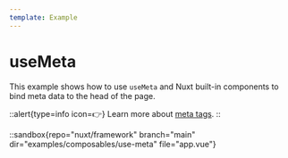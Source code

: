 ```yaml
---
template: Example
---
```


# useMeta

This example shows how to use `useMeta` and Nuxt built-in components to bind meta data to the head of the page.

::alert{type=info icon=👉}
Learn more about [meta tags](/docs/usage/meta-tags).
::

::sandbox{repo="nuxt/framework" branch="main" dir="examples/composables/use-meta" file="app.vue"}
